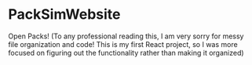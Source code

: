 # PackSimWebsite
Open Packs!
(To any professional reading this, I am very sorry for messy file organization and code! This is my first React project, so I was more focused on figuring out the functionality rather than making it organized)
